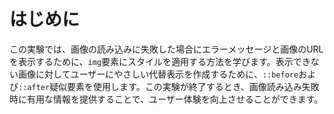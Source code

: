 # はじめに

この実験では、画像の読み込みに失敗した場合にエラーメッセージと画像のURLを表示するために、`img`要素にスタイルを適用する方法を学びます。表示できない画像に対してユーザーにやさしい代替表示を作成するために、`::before`および`::after`疑似要素を使用します。この実験が終了するとき、画像読み込み失敗時に有用な情報を提供することで、ユーザー体験を向上させることができます。
